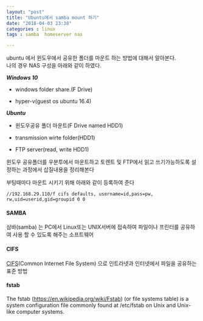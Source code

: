 ```yaml
---
layout: "post"
title: "Ubuntu에서 samba mount 하기"
date: "2018-04-03 23:38"
categories : linux
tags : samba  homeserver nas

---
```


ubuntu 에서 윈도우에서 공유한 폴더를 마운트 하는 방법에 대해서 알아본다.<br>
나의 경우 NAS 구성을 아래와 같이 하였다.



_**Windows 10**_

- windows folder share.(F Drive)

- hyper-v(guest os ubuntu 16.4)

_**Ubuntu**_

- 윈도우공유 폴더 마운트(F Drive named HDD1)

- transmission wirte folder(HDD1)

- FTP server(read, write HDD1)




윈도우 공유폴더를 우분투에서 마운트하고 토렌트 및 FTP에서 읽고 쓰기가능하도록 설정하는 과정에서 삽질내용을 정리해본다

부팅때마다 마운트 시키기 위해 아래와 같이 등록하여 준다

```
//192.168.29.110/f cifs defaults, username=id,pass=pw, rw,uid=userid,gid=groupid 0 0
```




#### SAMBA

삼바(samba) 는 PC에서 Linux또는 UNIX서버에 접속하여 파일이나 프린터를 공유하여 사용 할 수 있도록 해주는 소프트웨어


#### CIFS

[CIFS](https://technet.microsoft.com/en-us/library/cc939973.aspx)(Common Internet File System) 으로 인트라넷과 인터넷에서 파일을 공유하는 표준 방법

#### fstab

The fstab (https://en.wikipedia.org/wiki/Fstab) (or file systems table) is a system configuration file commonly found at /etc/fstab on Unix and Unix-like computer systems.
